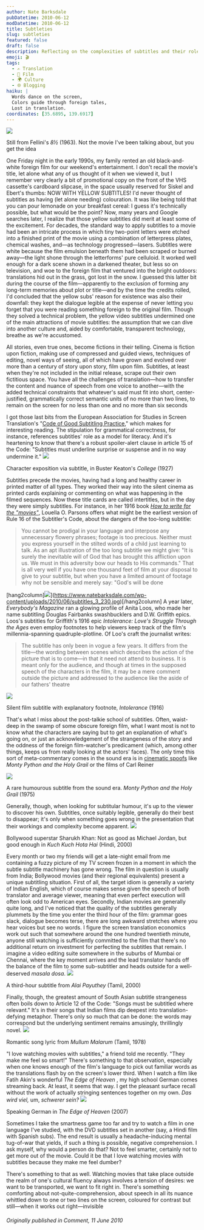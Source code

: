 ```yaml
---
author: Nate Barksdale
pubDatetime: 2010-06-12
modDatetime: 2010-06-12
title: Subtleties
slug: subtleties
featured: false
draft: false
description: Reflecting on the complexities of subtitles and their role in film enjoyment and cultural exploration.
emoji: 🎬
tags:
  - ✍️ Translation
  - 🎥 Film
  - 🌍 Culture
  - 🌐 Blogging
haiku: |
  Words dance on the screen,  
  Colors guide through foreign tales,  
  Lost in translation.
coordinates: [35.6895, 139.6917]
---
```


[![](https://www.natebarksdale.com/wp-content/uploads/2010/06/subtitles_1.jpg)](https://www.natebarksdale.com/wp-content/uploads/2010/06/subtitles_1.jpg)

Still from Fellini's _8½_ (1963). Not the movie I've been talking about, but you get the idea

One Friday night in the early 1990s, my family rented an old black-and-white foreign film for our weekend's entertainment. I don't recall the movie's title, let alone what any of us thought of it when we viewed it, but I remember very clearly a bit of promotional copy on the front of the VHS cassette's cardboard slipcase, in the space usually reserved for Siskel and Ebert's thumbs: NOW WITH YELLOW SUBTITLES! I'd never thought of subtitles as having (let alone needing) colouration. It was like being told that you can pour lemonade on your breakfast cereal: I guess it's technically possible, but what would be the point? Now, many years and Google searches later, I realize that those yellow subtitles did merit at least some of the excitement. For decades, the standard way to apply subtitles to a movie had been an intricate process in which tiny two-point letters were etched into a finished print of the movie using a combination of letterpress plates, chemical washes, and—as technology progressed—lasers. Subtitles were white because the film emulsion beneath them had been scraped or burned away—the light shone through the letterforms' pure celluloid. It worked well enough for a dark scene shown in a darkened theater, but less so on television, and woe to the foreign film that ventured into the bright outdoors: translations hid out in the grass, got lost in the snow. I guessed this latter bit during the course of the film—apparently to the exclusion of forming any long-term memories about plot or title—and by the time the credits rolled, I'd concluded that the yellow subs' reason for existence was also their downfall: they kept the dialogue legible at the expense of never letting you forget that you were reading something foreign to the original film. Though they solved a technical problem, the yellow video subtitles undermined one of the main attractions of movie subtitles: the assumption that we can dive into another culture and, aided by comfortable, transparent technology, breathe as we're accustomed.

All stories, even true ones, become fictions in their telling. Cinema is fiction upon fiction, making use of compressed and guided views, techniques of editing, novel ways of seeing, all of which have grown and evolved over more than a century of story upon story, film upon film. Subtitles, at least when they're not included in the initial release, scrape out their own fictitious space. You have all the challenges of translation—how to transfer the content and nuance of speech from one voice to another—with the added technical constraints that whatever's said must fit into short, center-justified, grammatically correct semantic units of no more than two lines, to remain on the screen for no less than one and no more than six seconds

I got those last bits from the European Association for Studies in Screen Translation's "[Code of Good Subtitling Practice](http://web.archive.org/web/20200220023916/http://www.transedit.se:80/code.htm)," which makes for interesting reading. The stipulation for grammatical correctness, for instance, references subtitles' role as a model for literacy. And it's heartening to know that there's a robust spoiler-alert clause in article 15 of the Code: "Subtitles must underline surprise or suspense and in no way undermine it." [![](https://www.natebarksdale.com/wp-content/uploads/2010/06/subtitles_2.jpg)](https://www.natebarksdale.com/wp-content/uploads/2010/06/subtitles_2.jpg)

Character exposition via subtitle, in Buster Keaton's _College_ (1927)

Subtitles precede the movies, having had a long and healthy career in printed matter of all types. They worked their way into the silent cinema as printed cards explaining or commenting on what was happening in the filmed sequences. Now these title cards are called intertitles, but in the day they were simply subtitles. For instance, in her 1916 book [_How to write for the "movies"_](http://books.google.com/books?id=mKfqsV7ckgUC&dq=subtitle&pg=PA56#v=onepage&q=subtitle&f=false), Louella O. Parsons offers what might be the earliest version of Rule 16 of the Subtitler's Code, about the dangers of the too-long subtitle:

> You cannot be prodigal in your language and interpose any unnecessary flowery phrases; footage is too precious. Neither must you express yourself in the stilted words of a child just learning to talk. As an apt illustration of the too long subtitle we might give: "It is surely the inevitable will of God that has brought this affliction upon us. We must in this adversity bow our heads to His commands." That is all very well if you have one thousand feet of film at your disposal to give to your subtitle, but when you have a limited amount of footage why not be sensible and merely say: "God's will be done

[hang2column]![](https://www.natebarksdale.com/wp-content/uploads/2010/06/subtitles_3_230.jpg)](https://www.natebarksdale.com/wp-content/uploads/2010/06/subtitles_3_230.jpg)[/hang2column] A year later, _Everybody's Magazine_ ran a glowing profile of Anita Loos, who made her name subtitling Douglas Fairbanks swashbucklers and D.W. Griffith epics. Loos's subtitles for Griffith's 1916 epic _Intolerance: Love's Struggle Through the Ages_ even employ footnotes to help viewers keep track of the film's millennia-spanning quadruple-plotline. Of Loo's craft the journalist writes:

> The subtitle has only been in vogue a few years. It differs from the title—the wording between scenes which describes the action of the picture that is to come—in that it need not attend to business. It is meant only for the audience, and though at times in the supposed speech of the characters in the film, it may be a mere comment outside the picture and addressed to the audience like the aside of our fathers' theatre

[![](https://www.natebarksdale.com/wp-content/uploads/2010/06/subtitles_4.jpg)](https://www.natebarksdale.com/wp-content/uploads/2010/06/subtitles_4.jpg)

Silent film subtitle with explanatory footnote, _Intolerance_ (1916)

That's what I miss about the post-talkie school of subtitles. Often, waist-deep in the swamp of some obscure foreign film, what I want most is not to know what the characters are saying but to get an explanation of what's going on, or just an acknowledgement of the strangeness of the story and the oddness of the foreign film-watcher's predicament (which, among other things, keeps us from really looking at the actors' faces). The only time this sort of meta-commentary comes in the sound era is in [cinematic spoofs](http://en.wikipedia.org/wiki/Subtitle_%28captioning%29#Subtitles_as_a_source_of_humor) like _Monty Python and the Holy Grail_ or the films of Carl Reiner

[![](https://www.natebarksdale.com/wp-content/uploads/2010/06/subtitles_6.jpg)](https://www.natebarksdale.com/wp-content/uploads/2010/06/subtitles_6.jpg)

A rare humourous subtitle from the sound era. _Monty Python and the Holy Grail_ (1975)

Generally, though, when looking for subtitular humour, it's up to the viewer to discover his own. Subtitles, once suitably legible, generally do their best to disappear; it's only when something goes wrong in the presentation that their workings and complexity become apparent. ![](https://www.natebarksdale.com/wp-content/uploads/2010/06/subtitles_71.jpg)

Bollywood superstar Sharukh Khan: Not as good as Michael Jordan, but good enough in _Kuch Kuch Hota Hai_ (Hindi, 2000)

Every month or two my friends will get a late-night email from me containing a fuzzy picture of my TV screen frozen in a moment in which the subtle subtitle machinery has gone wrong. The film in question is usually from India; Bollywood movies (and their regional equivalents) present a unique subtitling situation. First of all, the target idiom is generally a variety of Indian English, which of course makes sense given the speech of both translator and average viewer, meaning that even perfect execution will often look odd to American eyes. Secondly, Indian movies are generally quite long, and I've noticed that the quality of the subtitles generally plummets by the time you enter the third hour of the film: grammar goes slack, dialogue becomes terse, there are long awkward stretches where you hear voices but see no words. I figure the screen translation economics work out such that somewhere around the one hundred twentieth minute, anyone still watching is sufficiently committed to the film that there's no additional return on investment for perfecting the subtitles that remain. I imagine a video editing suite somewhere in the suburbs of Mumbai or Chennai, where the key moment arrives and the lead translator hands off the balance of the film to some sub-subtitler and heads outside for a well-deserved _masala dosa_. [![](https://www.natebarksdale.com/wp-content/uploads/2010/06/subtitles_8.jpg)](https://www.natebarksdale.com/wp-content/uploads/2010/06/subtitles_8.jpg)

A third-hour subtitle from _Alai Payuthey_ (Tamil, 2000)

Finally, though, the greatest amount of South Asian subtitle strangeness often boils down to Article 12 of the Code: "Songs must be subtitled where relevant." It's in their songs that Indian films dip deepest into translation-defying metaphor. There's only so much that can be done: the words may correspond but the underlying sentiment remains amusingly, thrillingly novel. [![](https://www.natebarksdale.com/wp-content/uploads/2010/06/subtitles_9.jpg)](https://www.natebarksdale.com/wp-content/uploads/2010/06/subtitles_9.jpg)

Romantic song lyric from _Mullum Malarum_ (Tamil, 1978)

"I love watching movies with subtitles," a friend told me recently. "They make me feel so smart!" There's something to that observation, especially when one knows enough of the film's language to pick out familiar words as the translations flash by on the screen's lower third. When I watch a film like Fatih Akin's wonderful _The Edge of Heaven_ , my high school German comes streaming back. At least, it seems that way. I get the pleasant surface recall without the work of actually stringing sentences together on my own. _Das wird viel,_ um, _schwerer sein?_ [![](https://www.natebarksdale.com/wp-content/uploads/2010/06/subtitles_10.jpg)](https://www.natebarksdale.com/wp-content/uploads/2010/06/subtitles_10.jpg)

Speaking German in _The Edge of Heaven_ (2007)

Sometimes I take the smartness game too far and try to watch a film in one language I've studied, with the DVD subtitles set in another (say, a Hindi film with Spanish subs). The end result is usually a headache-inducing mental tug-of-war that yields, if such a thing is possible, negative comprehension. I ask myself, why would a person do that? Not to feel smarter, certainly not to get more out of the movie. Could it be that I love watching movies with subtitles because they make me feel dumber?

There's something to that as well. Watching movies that take place outside the realm of one's cultural fluency always involves a tension of desires: we want to be transported, we want to fit right in. There's something comforting about not-quite-comprehension, about speech in all its nuance whittled down to one or two lines on the screen, coloured for contrast but still—when it works out right—invisible

###### Originally published in _Comment_, 11 June 2010
